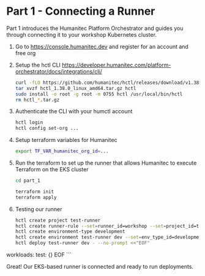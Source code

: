 # Part 1 - Connecting a Runner

Part 1 introduces the Humanitec Platform Orchestrator and guides you through connecting it to your workshop Kubernetes cluster.

1. Go to <https://console.humanitec.dev> and register for an account and free org
2. Setup the hctl CLI <https://developer.humanitec.com/platform-orchestrator/docs/integrations/cli/>

    ```sh
    curl -fLO https://github.com/humanitec/hctl/releases/download/v1.38.0/hctl_1.38.0_linux_amd64.tar.gz
    tar xvzf hctl_1.38.0_linux_amd64.tar.gz hctl
    sudo install -o root -g root -m 0755 hctl /usr/local/bin/hctl
    rm hctl_*.tar.gz
    ```

3. Authenticate the CLI with your humctl account

    ```sh
    hctl login
    hctl config set-org ...
    ```

4. Setup terraform variables for Humanitec

    ```sh
    export TF_VAR_humanitec_org_id=...
    ```

5. Run the terraform to set up the runner that allows Humanitec to execute Terraform on the EKS cluster

    ```sh
    cd part_1

    terraform init
    terraform apply
    ```

6. Testing our runner

    ```sh
    hctl create project test-runner
    hctl create runner-rule --set=runner_id=workshop --set=project_id=test-runner
    hctl create environment-type development
    hctl create environment test-runner dev --set=env_type_id=development
    hctl deploy test-runner dev - --no-prompt <<"EOF"
workloads:
    test: {}
EOF
    ```

Great! Our EKS-based runner is connected and ready to run deployments.
